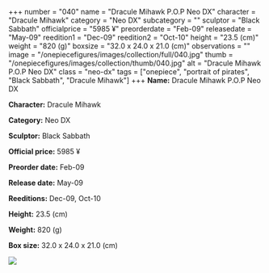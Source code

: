 +++
number = "040"
name = "Dracule Mihawk P.O.P Neo DX"
character = "Dracule Mihawk"
category = "Neo DX"
subcategory = ""
sculptor = "Black Sabbath"
officialprice = "5985 ¥"
preorderdate = "Feb-09"
releasedate = "May-09"
reedition1 = "Dec-09"
reedition2 = "Oct-10"
height = "23.5 (cm)"
weight = "820 (g)"
boxsize = "32.0 x 24.0 x 21.0 (cm)"
observations = ""
image = "/onepiecefigures/images/collection/full/040.jpg"
thumb = "/onepiecefigures/images/collection/thumb/040.jpg"
alt = "Dracule Mihawk P.O.P Neo DX"
class = "neo-dx"
tags = ["onepiece", "portrait of pirates", "Black Sabbath", "Dracule Mihawk"]
+++
**Name:** Dracule Mihawk P.O.P Neo DX

**Character:** Dracule Mihawk

**Category:** Neo DX 

**Sculptor:** Black Sabbath

**Official price:** 5985 ¥

**Preorder date:** Feb-09

**Release date:** May-09

**Reeditions:** Dec-09, Oct-10

**Height:** 23.5 (cm)

**Weight:** 820 (g)

**Box size:** 32.0 x 24.0 x 21.0 (cm)

<img src="/onepiecefigures/images/collection/thumb/040.jpg">